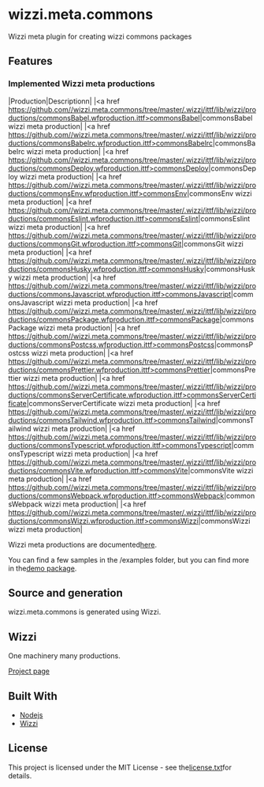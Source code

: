 # wizzi.meta.commons

Wizzi meta plugin for creating wizzi commons packages

## Features
### Implemented Wizzi meta productions
|Production|Descriptionn|
|<a href https://github.com//wizzi.meta.commons/tree/master/.wizzi/ittf/lib/wizzi/productions/commonsBabel.wfproduction.ittf>commonsBabel</a>|commonsBabel wizzi meta production|
|<a href https://github.com//wizzi.meta.commons/tree/master/.wizzi/ittf/lib/wizzi/productions/commonsBabelrc.wfproduction.ittf>commonsBabelrc</a>|commonsBabelrc wizzi meta production|
|<a href https://github.com//wizzi.meta.commons/tree/master/.wizzi/ittf/lib/wizzi/productions/commonsDeploy.wfproduction.ittf>commonsDeploy</a>|commonsDeploy wizzi meta production|
|<a href https://github.com//wizzi.meta.commons/tree/master/.wizzi/ittf/lib/wizzi/productions/commonsEnv.wfproduction.ittf>commonsEnv</a>|commonsEnv wizzi meta production|
|<a href https://github.com//wizzi.meta.commons/tree/master/.wizzi/ittf/lib/wizzi/productions/commonsEslint.wfproduction.ittf>commonsEslint</a>|commonsEslint wizzi meta production|
|<a href https://github.com//wizzi.meta.commons/tree/master/.wizzi/ittf/lib/wizzi/productions/commonsGit.wfproduction.ittf>commonsGit</a>|commonsGit wizzi meta production|
|<a href https://github.com//wizzi.meta.commons/tree/master/.wizzi/ittf/lib/wizzi/productions/commonsHusky.wfproduction.ittf>commonsHusky</a>|commonsHusky wizzi meta production|
|<a href https://github.com//wizzi.meta.commons/tree/master/.wizzi/ittf/lib/wizzi/productions/commonsJavascript.wfproduction.ittf>commonsJavascript</a>|commonsJavascript wizzi meta production|
|<a href https://github.com//wizzi.meta.commons/tree/master/.wizzi/ittf/lib/wizzi/productions/commonsPackage.wfproduction.ittf>commonsPackage</a>|commonsPackage wizzi meta production|
|<a href https://github.com//wizzi.meta.commons/tree/master/.wizzi/ittf/lib/wizzi/productions/commonsPostcss.wfproduction.ittf>commonsPostcss</a>|commonsPostcss wizzi meta production|
|<a href https://github.com//wizzi.meta.commons/tree/master/.wizzi/ittf/lib/wizzi/productions/commonsPrettier.wfproduction.ittf>commonsPrettier</a>|commonsPrettier wizzi meta production|
|<a href https://github.com//wizzi.meta.commons/tree/master/.wizzi/ittf/lib/wizzi/productions/commonsServerCertificate.wfproduction.ittf>commonsServerCertificate</a>|commonsServerCertificate wizzi meta production|
|<a href https://github.com//wizzi.meta.commons/tree/master/.wizzi/ittf/lib/wizzi/productions/commonsTailwind.wfproduction.ittf>commonsTailwind</a>|commonsTailwind wizzi meta production|
|<a href https://github.com//wizzi.meta.commons/tree/master/.wizzi/ittf/lib/wizzi/productions/commonsTypescript.wfproduction.ittf>commonsTypescript</a>|commonsTypescript wizzi meta production|
|<a href https://github.com//wizzi.meta.commons/tree/master/.wizzi/ittf/lib/wizzi/productions/commonsVite.wfproduction.ittf>commonsVite</a>|commonsVite wizzi meta production|
|<a href https://github.com//wizzi.meta.commons/tree/master/.wizzi/ittf/lib/wizzi/productions/commonsWebpack.wfproduction.ittf>commonsWebpack</a>|commonsWebpack wizzi meta production|
|<a href https://github.com//wizzi.meta.commons/tree/master/.wizzi/ittf/lib/wizzi/productions/commonsWizzi.wfproduction.ittf>commonsWizzi</a>|commonsWizzi wizzi meta production|


Wizzi meta productions are documented[here](https://stfnbssl.github.io/wizzi/docs/wizziplugins.html).

You can find a few samples in the /examples folder, but you can find more in the[demo package](https://github.com/wizzifactory/wizzi/tree/master/packages/wizzi-demo/.wizzi/ittf/examples/advanced/plugins).
## Source and generation
wizzi.meta.commons is generated using Wizzi.

## Wizzi

One machinery many productions.

[Project page](https://stfnbssl.github.io/wizzi)
## Built With
* [Nodejs](https://nodejs.org)
* [Wizzi](https://github.com/stfnbssl/wizzi)

## License
This project is licensed under the MIT License - see the[license.txt](license.txt)for details.